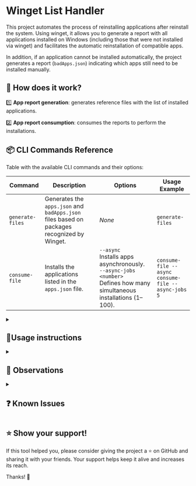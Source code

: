 # Winget List Handler

This project automates the process of reinstalling applications after reinstall the system. Using winget, it allows you to generate a report with all applications installed on Windows (including those that were not installed via winget) and facilitates the automatic reinstallation of compatible apps.

In addition, if an application cannot be installed automatically, the project generates a report (`badApps.json`) indicating which apps still need to be installed manually.

## 📌 How does it work?

1️⃣ **App report generation**: generates reference files with the list of installed applications.

2️⃣ **App report consumption**: consumes the reports to perform the installations.

## 📦 CLI Commands Reference

Table with the available CLI commands and their options:

| Command          | Description                                                                                | Options                                                                                                                       | Usage Example                                           |
| ---------------- | ------------------------------------------------------------------------------------------ | ----------------------------------------------------------------------------------------------------------------------------- | ------------------------------------------------------- |
| `generate-files` | Generates the `apps.json` and `badApps.json` files based on packages recognized by Winget. | _None_                                                                                                                        | `generate-files`                                        |
| `consume-file`   | Installs the applications listed in the `apps.json` file.                                  | `--async`<br>Installs apps asynchronously.<br>`--async-jobs <number>`<br>Defines how many simultaneous installations (1–100). | `consume-file --async`<br>`consume-file --async-jobs 5` |

<details>
  <summary>
    <h2> 👤Usage instructions</h2>    
  </summary>

### ⚙️ Prerequisites for use

- ![Windows](https://img.shields.io/badge/Windows-0078D6?style=for-the-badge&logo=windows&logoColor=white)
- ![Winget-cli](https://img.shields.io/badge/Winget_CLI-%234D4D4D.svg?style=for-the-badge&logo=windows-terminal&logoColor=white)

### 📥 Download and Install

1. Access the project's [releases page](https://github.com/mtpontes/winget-list-handler/releases).
2. Download the latest version of the `winget-handler.exe` file.
3. Keep this `.exe` in an isolated directory for better use.

<details>
  <summary><h3>1️⃣ Configure Winget</h3></summary>

Before you start using the solution, check if you have winget installed and configured correctly on your machine.

By default, Winget is already installed on Windows 10/11 systems, but if you don't have it, get it from its official [repository](https://github.com/microsoft/winget-cli?tab=readme-ov-file). Just go to the releases page and download the package with the `.msixbundle` extension in _assets_ and run the installation.

[Official Winget-cli](https://github.com/microsoft/winget-cli?tab=readme-ov-file)

Use the following command to check if Winget is installed:

```sh
winget --version
```

Then use the following command and accept the Microsoft Store terms:

```sh
winget list
```

When asked about the Microsoft Store terms, press `Y` to accept.

If this term is not accepted, it will not be possible to use the solution. This term is from Microsoft for use of the
Winget tool and has no direct relation to the application, however, this solution is based on the Winget tool and
relies on it being properly configured to work.

</details>

<details>
  <summary><h3>2️⃣ Generate reports before system reinstallation</h3></summary>

Before before system reinstallation, run the application report generation. These reports are necessary for the solution
to install the current applications on the machine. In addition, it also provides a report with the list of applications that will not be installed by the solution, serving as a guideline for which apps you will need to install manually.

Run the command to generate the reference files for the installed applications:

```sh
# Powershell
./winget-handler generate-files

# CMD
winget-handler generate-files
```

This will create a directory and two files where `winget-handler.exe` is running:

📁 **`generatedFiles`** → Contains the application reports.

📄 **`apps.json`** → Contains only the applications that can be reinstalled automatically via winget. It is crucial for the next step and operation of the solution.

📄 **`badApps.json`** → Lists the applications that **cannot** be reinstalled automatically, either due to lack of support in winget or due to problems with the output of the `winget list` command.

📄 **`fails.json`** → Lists the apps that presented some errors during the installation.

Copy the `generatedFiles` directory and the `winget-handler.exe` executable to a safe.

After that, you can reinstall the system.

</details>

<details>
  <summary><h3>3️⃣ Install applications after reinstalling the system</h3></summary>

After reinstall the system, recover the `generatedFiles` directory and the `winget-handler.exe` executable.

Then, run one of the three commands:

- **Install the apps one at a time**
  The packages will be installed **one by one** synchronously.

  ```sh
  # Powershell
  ./winget-handler consume-file

  # CMD
  winget-handler consume-file
  ```

- **Installs 5 apps simultaneously in a queue**

  When an installation is finished, start another one that is in the queue

  ```sh
  # Powershell
  ./winget-handler consume-file --async

  # CMD
  winget-handler consume-file --async
  ```

- **Allows you to define how many apps can be installed simultaneously**

  ```sh
  # Powershell
  ./winget-handler consume-file --async-jobs=<NUMBER_FROM_1_TO_100>

  # CMD
  winget-handler consume-file --async-jobs=<NUMBER_FROM_1_TO_100>
  ```

</details>

---

</details>

<details>
  <summary><h2>📢 Observations</h2></summary>

This process may take a while, as it depends on the speed of the package servers and the capacity of your hardware.

- Synchronous installation is slower, but consumes less RAM, CPU and storage writes.
- Asynchronous installation is faster, but the number of packages installed simultaneously can impact the overall performance of the machine, and may be limited by the write speed of the system's default storage.
- The default for asynchronous installations is 5 simultaneous packages.

</details>

<details>
  <summary><h2>❓ Known Issues</h2></summary>

- **Winget is not installed/configured**: Make sure Winget is installed and configured correctly.
- **Some applications were not reinstalled**: Check the `badApps.json` file and install manually.
- **Error running the executable**: Run as administrator and try again.
- **The app does not find the file exec.bat**: Keep the exec.bat file at the same `.exe` application level level. The .bat file was the way I found to circumvent some terminal limitations. For some specific applications it is necessary to insert a second input that may vary from package to package, but when the execution is done via .BAT This second input is ignored and the winget follows the normal flow.

If you encounter other problems, please open an [issue](https://github.com/mtpontes/winget-list-handler/issues) in the repository.

</details>

## ⭐ Show your support!

If this tool helped you, please consider giving the project a ⭐ on GitHub and sharing it with your friends. Your support helps keep it alive and increases its reach.

Thanks! 👏

</details>
